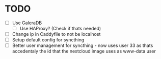 # TODO
 - [ ] Use GaleraDB
    - [ ] Use HAProxy? (Check if thats needed)
 - [ ] Change ip in Caddyfile to not be localhost
 - [ ] Setup default config for syncthing
 - [ ] Better user management for syncthing
        - now uses user 33 as thats accedentaly the id that the nextcloud image uses as www-data user